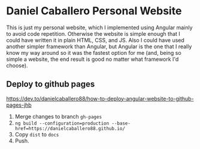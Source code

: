 # Daniel Caballero Personal Website

This is just my personal website, which I implemented using Angular mainly to avoid code repetition.
Otherwise the website is simple enough that I could have written it in plain HTML, CSS, and JS.
Also I could have used another simpler framework than Angular, but Angular is the one that I really know my way around so it was the fastest option for me (and, being so simple a website, the end result is good no matter what framework I'd choose).

## Deploy to github pages

https://dev.to/danielcaballero88/how-to-deploy-angular-website-to-github-pages-jhb

1. Merge changes to branch `gh-pages`
2. `ng build --configuration=production --base-href=https://danielcaballero88.github.io/`
3. Copy `dist` to `docs`
4. Push.
